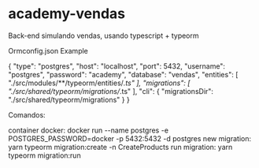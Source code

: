 # academy-vendas
Back-end simulando vendas, usando typescript + typeorm

Ormconfig.json 
Example

{
    "type": "postgres",
    "host": "localhost",
    "port": 5432,
    "username": "postgres",
    "password": "academy",
    "database": "vendas",
    "entities": [
        "./src/modules/**/typeorm/entities/*.ts"
    ],
    "migrations": [
        "./src/shared/typeorm/migrations/*.ts"
    ],
    "cli": {
        "migrationsDir": "./src/shared/typeorm/migrations"
    }
}

Comandos:

container docker: docker run --name postgres -e POSTGRES_PASSWORD=docker -p 5432:5432 -d postgres
new migration: yarn typeorm migration:create -n CreateProducts
run migration: yarn typeorm migration:run
